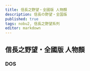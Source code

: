 ```yaml
---
title: 信長之野望・全國版 人物顏
description: 信長の野望・全国版
published: true
tags: nobu2, 信長之野望系列
editor: markdown
---
```


## 信長之野望・全國版 人物顏

### DOS
